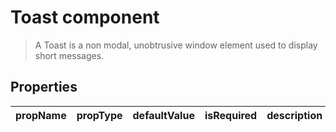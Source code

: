 # Toast component

> A Toast is a non modal, unobtrusive window element used to display short messages.

## Properties

| propName | propType | defaultValue | isRequired | description |
|----------|----------|--------------|------------|-------------|

